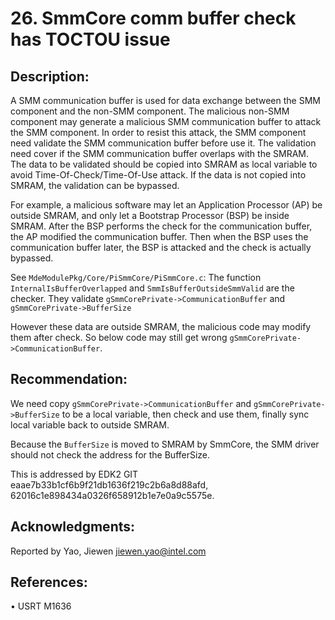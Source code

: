 <!--- @file
  smmcore_comm_buffer_check_has_toctou_issue.md for Security Advisory
  Copyright (c) 2018, Intel Corporation. All rights reserved.<BR>

  Redistribution and use in source (original document form) and 'compiled'
  forms (converted to PDF, epub, HTML and other formats) with or without
  modification, are permitted provided that the following conditions are met:

  1) Redistributions of source code (original document form) must retain the
     above copyright notice, this list of conditions and the following
     disclaimer as the first lines of this file unmodified.

  2) Redistributions in compiled form (transformed to other DTDs, converted to
     PDF, epub, HTML and other formats) must reproduce the above copyright
     notice, this list of conditions and the following disclaimer in the
     documentation and/or other materials provided with the distribution.

  THIS DOCUMENTATION IS PROVIDED BY TIANOCORE PROJECT "AS IS" AND ANY EXPRESS OR
  IMPLIED WARRANTIES, INCLUDING, BUT NOT LIMITED TO, THE IMPLIED WARRANTIES OF
  MERCHANTABILITY AND FITNESS FOR A PARTICULAR PURPOSE ARE DISCLAIMED. IN NO
  EVENT SHALL TIANOCORE PROJECT  BE LIABLE FOR ANY DIRECT, INDIRECT, INCIDENTAL,
  SPECIAL, EXEMPLARY, OR CONSEQUENTIAL DAMAGES (INCLUDING, BUT NOT LIMITED TO,
  PROCUREMENT OF SUBSTITUTE GOODS OR SERVICES; LOSS OF USE, DATA, OR PROFITS;
  OR BUSINESS INTERRUPTION) HOWEVER CAUSED AND ON ANY THEORY OF LIABILITY,
  WHETHER IN CONTRACT, STRICT LIABILITY, OR TORT (INCLUDING NEGLIGENCE OR
  OTHERWISE) ARISING IN ANY WAY OUT OF THE USE OF THIS DOCUMENTATION, EVEN IF
  ADVISED OF THE POSSIBILITY OF SUCH DAMAGE.

-->

# 26. SmmCore comm buffer check has TOCTOU issue



## Description:


A SMM communication buffer is used for data exchange between the SMM component and the non-SMM component. The malicious non-SMM component may generate a malicious SMM communication buffer to attack the SMM component.
In order to resist this attack, the SMM component need validate the SMM communication buffer before use it. The validation need cover if the SMM communication buffer overlaps with the SMRAM.
The data to be validated should be copied into SMRAM as local variable to avoid Time-Of-Check/Time-Of-Use attack. If the data is not copied into SMRAM, the validation can be bypassed.

For example, a malicious software may let an Application Processor (AP) be outside SMRAM, and only let a Bootstrap Processor (BSP) be inside SMRAM. After the BSP performs the check for the communication buffer, the AP modified the communication buffer. Then when the BSP uses the communication buffer later, the BSP is attacked and the check is actually bypassed.

See ```MdeModulePkg/Core/PiSmmCore/PiSmmCore.c```:
The function ```InternalIsBufferOverlapped``` and ```SmmIsBufferOutsideSmmValid``` are the checker. They validate ```gSmmCorePrivate->CommunicationBuffer``` and ```gSmmCorePrivate->BufferSize```

However these data are outside SMRAM, the malicious code may modify them after check.
So below code may still get wrong ```gSmmCorePrivate->CommunicationBuffer```.


## Recommendation:


We need copy ```gSmmCorePrivate->CommunicationBuffer``` and ```gSmmCorePrivate->BufferSize``` to be a local variable, then check and use them, finally sync local variable back to outside SMRAM.

Because the `BufferSize` is moved to SMRAM by SmmCore, the SMM driver should not check the address for the BufferSize.	

This is addressed by EDK2 GIT eaae7b33b1cf6b9f21db1636f219c2b6a8d88afd, 62016c1e898434a0326f658912b1e7e0a9c5575e.


## Acknowledgments:


Reported by Yao, Jiewen <jiewen.yao@intel.com>


## References:


•	USRT M1636


